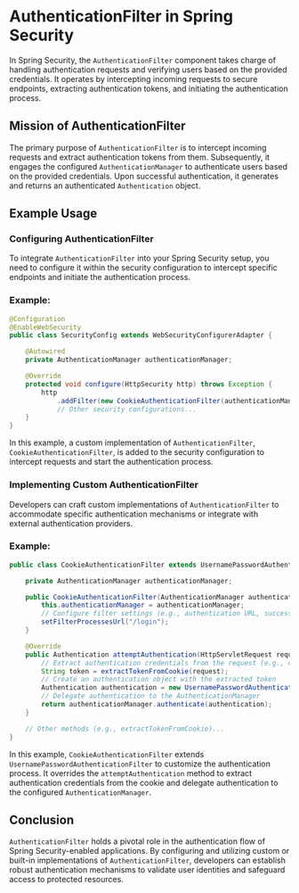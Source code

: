 # AuthenticationFilter in Spring Security

In Spring Security, the `AuthenticationFilter` component takes charge of handling authentication requests and verifying users based on the provided credentials. It operates by intercepting incoming requests to secure endpoints, extracting authentication tokens, and initiating the authentication process.

## Mission of AuthenticationFilter

The primary purpose of `AuthenticationFilter` is to intercept incoming requests and extract authentication tokens from them. Subsequently, it engages the configured `AuthenticationManager` to authenticate users based on the provided credentials. Upon successful authentication, it generates and returns an authenticated `Authentication` object.

## Example Usage

### Configuring AuthenticationFilter

To integrate `AuthenticationFilter` into your Spring Security setup, you need to configure it within the security configuration to intercept specific endpoints and initiate the authentication process.

### Example:

```java
@Configuration
@EnableWebSecurity
public class SecurityConfig extends WebSecurityConfigurerAdapter {

    @Autowired
    private AuthenticationManager authenticationManager;

    @Override
    protected void configure(HttpSecurity http) throws Exception {
        http
            .addFilter(new CookieAuthenticationFilter(authenticationManager))
            // Other security configurations...
    }
}
```

In this example, a custom implementation of `AuthenticationFilter`, `CookieAuthenticationFilter`, is added to the security configuration to intercept requests and start the authentication process.

### Implementing Custom AuthenticationFilter

Developers can craft custom implementations of `AuthenticationFilter` to accommodate specific authentication mechanisms or integrate with external authentication providers.

### Example:

```java
public class CookieAuthenticationFilter extends UsernamePasswordAuthenticationFilter {

    private AuthenticationManager authenticationManager;

    public CookieAuthenticationFilter(AuthenticationManager authenticationManager) {
        this.authenticationManager = authenticationManager;
        // Configure filter settings (e.g., authentication URL, success/failure handlers)
        setFilterProcessesUrl("/login");
    }

    @Override
    public Authentication attemptAuthentication(HttpServletRequest request, HttpServletResponse response) throws AuthenticationException {
        // Extract authentication credentials from the request (e.g., cookie)
        String token = extractTokenFromCookie(request);
        // Create an authentication object with the extracted token
        Authentication authentication = new UsernamePasswordAuthenticationToken(token, null);
        // Delegate authentication to the AuthenticationManager
        return authenticationManager.authenticate(authentication);
    }

    // Other methods (e.g., extractTokenFromCookie)...
}
```

In this example, `CookieAuthenticationFilter` extends `UsernamePasswordAuthenticationFilter` to customize the authentication process. It overrides the `attemptAuthentication` method to extract authentication credentials from the cookie and delegate authentication to the configured `AuthenticationManager`.

## Conclusion

`AuthenticationFilter` holds a pivotal role in the authentication flow of Spring Security-enabled applications. By configuring and utilizing custom or built-in implementations of `AuthenticationFilter`, developers can establish robust authentication mechanisms to validate user identities and safeguard access to protected resources.